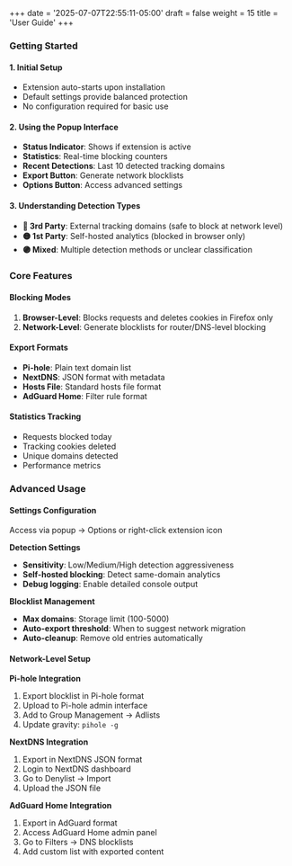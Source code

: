 +++
date = '2025-07-07T22:55:11-05:00'
draft = false
weight = 15
title = 'User Guide'
+++

### Getting Started

#### 1. Initial Setup

- Extension auto-starts upon installation
- Default settings provide balanced protection
- No configuration required for basic use

#### 2. Using the Popup Interface

- **Status Indicator**: Shows if extension is active
- **Statistics**: Real-time blocking counters
- **Recent Detections**: Last 10 detected tracking domains
- **Export Button**: Generate network blocklists
- **Options Button**: Access advanced settings

#### 3. Understanding Detection Types

- **🔴 3rd Party**: External tracking domains (safe to block at network level)
- **🟡 1st Party**: Self-hosted analytics (blocked in browser only)
- **🟣 Mixed**: Multiple detection methods or unclear classification

### Core Features

#### Blocking Modes

1. **Browser-Level**: Blocks requests and deletes cookies in Firefox only
2. **Network-Level**: Generate blocklists for router/DNS-level blocking

#### Export Formats

- **Pi-hole**: Plain text domain list
- **NextDNS**: JSON format with metadata
- **Hosts File**: Standard hosts file format
- **AdGuard Home**: Filter rule format

#### Statistics Tracking

- Requests blocked today
- Tracking cookies deleted
- Unique domains detected
- Performance metrics

### Advanced Usage

#### Settings Configuration

Access via popup → Options or right-click extension icon

**Detection Settings**

- **Sensitivity**: Low/Medium/High detection aggressiveness
- **Self-hosted blocking**: Detect same-domain analytics
- **Debug logging**: Enable detailed console output

**Blocklist Management**

- **Max domains**: Storage limit (100-5000)
- **Auto-export threshold**: When to suggest network migration
- **Auto-cleanup**: Remove old entries automatically

#### Network-Level Setup

**Pi-hole Integration**

1. Export blocklist in Pi-hole format
2. Upload to Pi-hole admin interface
3. Add to Group Management → Adlists
4. Update gravity: `pihole -g`

**NextDNS Integration**

1. Export in NextDNS JSON format
2. Login to NextDNS dashboard
3. Go to Denylist → Import
4. Upload the JSON file

**AdGuard Home Integration**

1. Export in AdGuard format
2. Access AdGuard Home admin panel
3. Go to Filters → DNS blocklists
4. Add custom list with exported content
